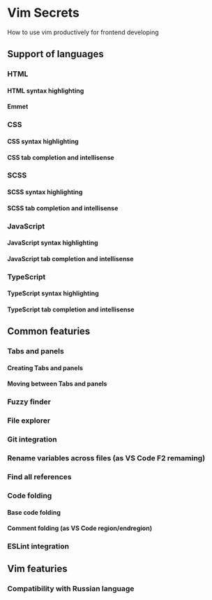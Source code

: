 # Vim Secrets
How to use vim productively for frontend developing

## Support of languages

### HTML

#### HTML syntax highlighting

#### Emmet

### CSS

#### CSS syntax highlighting

#### CSS tab completion and intellisense

### SCSS

#### SCSS syntax highlighting

#### SCSS tab completion and intellisense

### JavaScript 

#### JavaScript syntax highlighting

#### JavaScript tab completion and intellisense

### TypeScript 

#### TypeScript syntax highlighting

#### TypeScript tab completion and intellisense

## Common featuries

### Tabs and panels

#### Creating Tabs and panels

#### Moving between Tabs and panels

### Fuzzy finder

### File explorer

### Git integration

### Rename variables across files (as VS Code F2 remaming)

### Find all references

### Code folding

#### Base code folding

#### Comment folding (as VS Code region/endregion)

### ESLint integration

## Vim featuries

### Compatibility with Russian language
